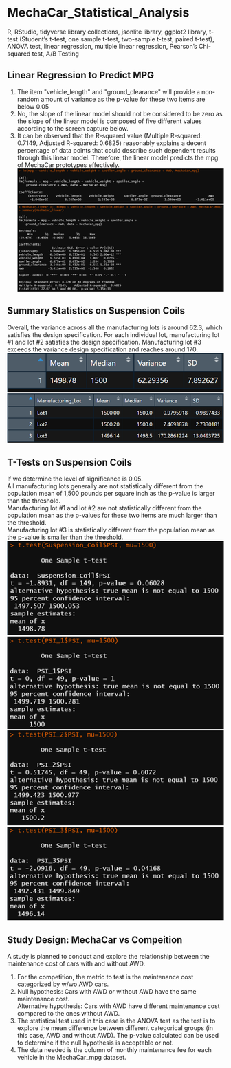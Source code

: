 # MechaCar_Statistical_Analysis
R, RStudio, tidyverse library collections, jsonlite library, ggplot2 library, t-test (Student’s t-test, one sample t-test, two-sample t-test, paired t-test), ANOVA test, linear regression, multiple linear regression, Pearson’s Chi-squared test, A/B Testing
## Linear Regression to Predict MPG
1. The item "vehicle_length" and "ground_clearance" will provide a non-random amount of variance as the p-value for these two items are below 0.05
2. No, the slope of the linear model should not be considered to be zero as the slope of the linear model is composed of five different values according to the screen capture below.  
3. It can be observed that the R-squared value (Multiple R-squared: 0.7149, Adjusted R-squared: 0.6825) reasonably explains a decent percentage of data points that could describe such dependent results through this linear model. Therefore, the linear model predicts the mpg of MechaCar prototypes effectively. 
![1_linear_model.PNG](image/1_linear_model.PNG)  
![1_linear_model_summary.PNG](image/1_linear_model_summary.PNG)  
## Summary Statistics on Suspension Coils
Overall, the variance across all the manufacturing lots is around 62.3, which satisfies the design specification. For each individual lot, manufacturing lot #1 and lot #2 satisfies the design specification. Manufacturing lot #3 exceeds the variance design specification and reaches around 170.  
![2_total_summary.PNG](image/2_total_summary.PNG)  
![2_lot_summary.PNG](image/2_lot_summary.PNG)  
## T-Tests on Suspension Coils
If we determine the level of significance is 0.05.  
All manufacturing lots generally are not statistically different from the population mean of 1,500 pounds per square inch as the p-value is larger than the threshold.  
Manufacturing lot #1 and lot #2 are not statistically different from the population mean as the p-values for these two items are much larger than the threshold.  
Manufacturing lot #3 is statistically different from the population mean as the p-value is smaller than the threshold.  
![3_all_manufacturing_lot.PNG](image/3_all_manufacturing_lot.PNG)
![3_manufacturing_lot_1.PNG](image/3_manufacturing_lot_1.PNG)  
![3_manufacturing_lot_2.PNG](image/3_manufacturing_lot_2.PNG)
![3_manufacturing_lot_3.PNG](image/3_manufacturing_lot_3.PNG)  
## Study Design: MechaCar vs Compeition
A study is planned to conduct and explore the relationship between the maintenance cost of cars with and without AWD.  
1. For the competition, the metric to test is the maintenance cost categorized by w/wo AWD cars.  
2. Null hypothesis: Cars with AWD or without AWD have the same maintenance cost.  
Alternative hypothesis: Cars with AWD have different maintenance cost compared to the ones without AWD.  
3. The statistical test used in this case is the ANOVA test as the test is to explore the mean difference between different categorical groups (in this case, AWD and without AWD). The p-value calculated can be used to determine if the null hypothesis is acceptable or not.  
4. The data needed is the column of monthly maintenance fee for each vehicle in the MechaCar_mpg dataset.  
